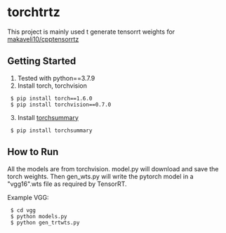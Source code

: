 # torchtrtz

This project is mainly used t generate tensorrt weights for [makaveli10/cpptensorrtz](https://github.com/makaveli10/cpptensorrtz)


## Getting Started
1. Tested with python==3.7.9
2. Install torch, torchvision
```
 $ pip install torch==1.6.0
 $ pip install torchvision==0.7.0
```
3. Install [torchsummary](https://github.com/sksq96/pytorch-summary)
```
 $ pip install torchsummary
```

## How to Run
All the models are from torchvision.
model.py will download and save the torch weights. Then gen_wts.py will write the
pytorch model in a "vgg16".wts file as required by TensorRT.

Example VGG:
```
 $ cd vgg
 $ python models.py
 $ python gen_trtwts.py
```
